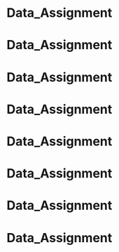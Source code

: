 # Data_Assignment
# Data_Assignment
# Data_Assignment
# Data_Assignment
# Data_Assignment
# Data_Assignment
# Data_Assignment
# Data_Assignment

